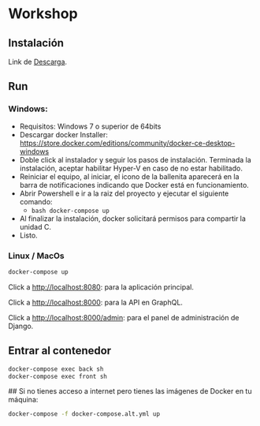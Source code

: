 # Workshop

## Instalación

Link de [Descarga](https://docs.docker.com/docker-for-windows/install/).

## Run

### Windows:

* Requisitos: Windows 7 o superior de 64bits
* Descargar docker Installer: https://store.docker.com/editions/community/docker-ce-desktop-windows 
* Doble click al instalador y seguir los pasos de instalación. Terminada la instalación, aceptar habilitar Hyper-V en caso de no estar habilitado.
* Reiniciar el equipo, al iniciar, el icono de la ballenita aparecerá en la barra de notificaciones indicando que Docker está en funcionamiento.
* Abrir Powershell e ir a la raiz del proyecto y ejecutar el siguiente comando:
	* ```bash docker-compose up```
* Al finalizar la instalación, docker solicitará permisos para compartir la unidad C.
* Listo.

### Linux / MacOs

```bash
docker-compose up
```

Click a <http://localhost:8080>: para la aplicación principal.  

Click a <http://localhost:8000>: para la API en GraphQL.  

Click a <http://localhost:8000/admin>: para el panel de administración de Django.

## Entrar al contenedor

```bash
docker-compose exec back sh
docker-compose exec front sh
```

## Si no tienes acceso a internet pero tienes las imágenes de Docker en tu máquina:

```bash
docker-compose -f docker-compose.alt.yml up
```

